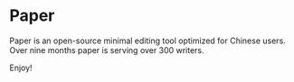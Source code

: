 # Paper

Paper is an open-source minimal editing tool optimized for Chinese users.
Over nine months paper is serving over 300 writers.

Enjoy!
